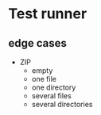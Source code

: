# Test runner

## edge cases

- ZIP
  - empty
  - one file
  - one directory
  - several files
  - several directories
